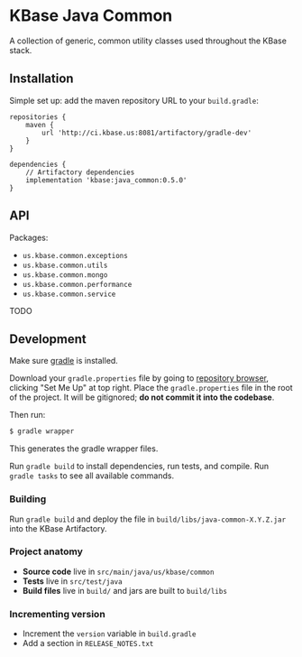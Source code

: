 # KBase Java Common

A collection of generic, common utility classes used throughout the KBase stack.

## Installation

Simple set up: add the maven repository URL to your `build.gradle`:

```
repositories {
    maven {
        url 'http://ci.kbase.us:8081/artifactory/gradle-dev'
    }
}

dependencies {
    // Artifactory dependencies
    implementation 'kbase:java_common:0.5.0'
}
```

## API

Packages:

* `us.kbase.common.exceptions`
* `us.kbase.common.utils`
* `us.kbase.common.mongo`
* `us.kbase.common.performance`
* `us.kbase.common.service`

TODO

## Development

Make sure [gradle](https://gradle.org/install/) is installed.

Download your `gradle.properties` file by going to [repository browser](http://ci.kbase.us:8081/artifactory/webapp/#/artifacts/browse/tree/General/gradle-dev-local), clicking "Set Me Up" at top right. Place the `gradle.properties` file in the root of the project. It will be gitignored; **do not commit it into the codebase**.

Then run:

```sh
$ gradle wrapper
```

This generates the gradle wrapper files.

Run `gradle build` to install dependencies, run tests, and compile. Run `gradle tasks` to see all available commands.

### Building

Run `gradle build` and deploy the file in `build/libs/java-common-X.Y.Z.jar` into the KBase Artifactory.

### Project anatomy

* **Source code** live in `src/main/java/us/kbase/common`
* **Tests** live in `src/test/java`
* **Build files** live in `build/` and jars are built to `build/libs`

### Incrementing version

* Increment the `version` variable in `build.gradle`
* Add a section in `RELEASE_NOTES.txt`

